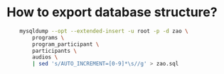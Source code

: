 # How to export database structure?

``` bash
    mysqldump --opt --extended-insert -u root -p -d zao \
        programs \
        program_participant \
        participants \
        audios \
        | sed 's/AUTO_INCREMENT=[0-9]*\s//g' > zao.sql
```
